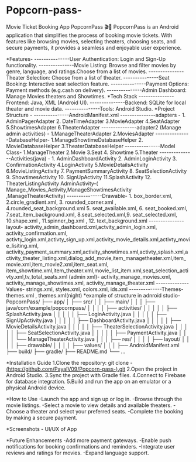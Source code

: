 # Popcorn-pass-
Movie Ticket Booking App
PopcornPass 🎬🍿
PopcornPass is an Android application that simplifies the process of booking movie tickets. With features like browsing movies, selecting theaters, choosing seats, and secure payments, it provides a seamless and enjoyable user experience. 

*Features-
---------------User Authentication: Login and Sign-Up functionality.
---------------Movie Listing: Browse and filter movies by genre, language, and ratings.Choose from a list of movies.
---------------Theater Selection: Choose from a list of theater.
---------------Seat Booking: Interactive seat selection feature.
---------------Payment Options: Payment methods (e.g.cash on delivery).
---------------Admin Dashboard: Manage Movies theaters and Showtimes.
*Tech Stack
---------------Frontend: Java, XML (Android UI).
---------------Backend: SQLite for local theater and movie data.
---------------Tools: Android Studio.
*Project Structure -
---------------AndroidManifest.xml
---------------adapters - 1. AdminPagerAdapter 2. DateTimeAdapter  3.MovieAdapter 4.SeatAdapter 5.ShowtimesAdapter 6.TheaterAdapter
---------------adapter2 (Manage admin activities) - 1.ManageTheaterAdapter 2.MoviesAdapter 
---------------DatabaseHelper- 1.ManageShowtimeDatabaseHelper 2. MovieDatabaseHelper 3.TheaterDatabaseHelper
---------------Model Class- 1.ManageTheater 2.Movie 3.Seat  4. Showtime 5.Theater 
---------------Activities(java) - 1. AdminDashboardActivity 2. AdminLoginActivity 3. ConfirmationActivity  4.LoginActivity 5.MovieDetailsActivity 6.MovieListingActivity 7. PaymentSummaryActivity 
                                  8. SeatSelectionActivity  9. ShowtimesActivity  10. SignUpActivity 11.SplashActivity  12. TheaterListingActivity
                                  AdminActivity-( Manage_Movies_Activity,ManageShowtimesActivity ,ManageTheaterActivity)
---------------Drawable- 1. box_border.xml, 2.circle_gradient.xml,  3. rounded_corner.xml , 4.rounded_seat_background.xml 5. seat_available.xml, 6. seat_booked.xml, 7.seat_item_background.xml, 
                          8.seat_selected.xml,9. seat_selected.xml, 10.shape.xml , 11.spinner_bg.xml , 12. text_background.xml
---------------layout- activity_admin_dashboard.xml,actvity_admin_login.xml, activity_confirmation.xml, activty_login.xml,activty_sign_up.xml,activity_movie_details.xml,activty_movie_lisiting.xml,
                       activity_payment_summary.xml,activity_showtimes.xml,activty_splash.xml,activity_theater_listing.xml,dialog_add_movie,item_managetheater.xml,item_movie.xml,item_movie2.xml,item_seat.xml,
                       item_showtime.xml,item_theater.xml,movie_list_item.xml,seat_selection_activty.xml,tv_total_seats.xml
                       (admin xml)- activity_manage_movies.xml, activity_manage_showtimes.xml, activity_manage_theater.xml
--------------Values- strings.xml, styles.xml, colors.xml, ids.xml
--------------Themes- themes.xml , themes.xml(night)
*example of structure in adnroid studio- 
PopcornPass/
├── app/
│   ├── src/
│   │   ├── main/
│   │   │   ├── java/com/example/popcornpass/
│   │   │   │   ├── activities/
│   │   │   │   │   ├── SplashActivity.java
│   │   │   │   │   ├── LoginActivity.java
│   │   │   │   │   ├── SignUpActivity.java
│   │   │   │   │   ├── DashboardActivity.java
│   │   │   │   │   ├── MovieDetailsActivity.java
│   │   │   │   │   ├── TheaterSelectionActivity.java
│   │   │   │   │   ├── SeatSelectionActivity.java
│   │   │   │   │   ├── PaymentActivity.java
│   │   │   │   └── ManageTheaterActivity.java
│   │   │   ├── res/
│   │   │   │   ├── layout/
│   │   │   │   ├── drawable/
│   │   │   │   ├── values/
│   │   │   ├── AndroidManifest.xml
├── build/
├── gradle/
├── README.md
└── ...


*Installation Guide
1.Clone the repository:
git clone -  [ (https://github.com/PayalV09/Popcorn-pass-).git](https://github.com/PayalV09/Popcorn-pass-.git)
2.Open the project in Android Studio.
3.Sync the project with Gradle files.
4.Connect to Firebase for database integration.
5.Build and run the app on an emulator or a physical Android device.



*How to Use
-Launch the app and sign up or log in.
-Browse through the movie listings.
-Select a movie to view details and available theaters.
-Choose a theater and select your preferred seats.
-Complete the booking by making a secure payment.


*Screenshots -  UI/UX of App  









*Future Enhancements
-Add more payment gateways.
-Enable push notifications for booking confirmations and reminders.
-Integrate user reviews and ratings for movies.
-Expand language support.
